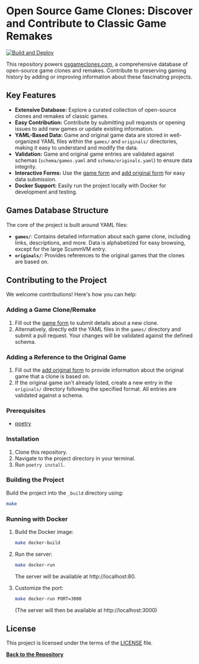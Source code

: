 # Open Source Game Clones: Discover and Contribute to Classic Game Remakes

[![Build and Deploy](https://github.com/opengaming/osgameclones/actions/workflows/main.yml/badge.svg)](https://github.com/opengaming/osgameclones/actions/workflows/main.yml)

This repository powers [osgameclones.com](https://osgameclones.com), a comprehensive database of open-source game clones and remakes.  Contribute to preserving gaming history by adding or improving information about these fascinating projects.

## Key Features

*   **Extensive Database:** Explore a curated collection of open-source clones and remakes of classic games.
*   **Easy Contribution:**  Contribute by submitting pull requests or opening issues to add new games or update existing information.
*   **YAML-Based Data:**  Game and original game data are stored in well-organized YAML files within the `games/` and `originals/` directories, making it easy to understand and modify the data.
*   **Validation:**  Game and original game entries are validated against schemas (`schema/games.yaml` and `schema/originals.yaml`) to ensure data integrity.
*   **Interactive Forms:** Use the [game form](https://osgameclones.com/add_game.html) and [add original form](https://osgameclones.com/add_original.html) for easy data submission.
*   **Docker Support:** Easily run the project locally with Docker for development and testing.

## Games Database Structure

The core of the project is built around YAML files:

*   **`games/`**: Contains detailed information about each game clone, including links, descriptions, and more.  Data is alphabetized for easy browsing, except for the large ScummVM entry.
*   **`originals/`**:  Provides references to the original games that the clones are based on.

## Contributing to the Project

We welcome contributions!  Here's how you can help:

### Adding a Game Clone/Remake

1.  Fill out the [game form](https://osgameclones.com/add_game.html) to submit details about a new clone.
2.  Alternatively, directly edit the YAML files in the `games/` directory and submit a pull request. Your changes will be validated against the defined schema.

### Adding a Reference to the Original Game

1.  Fill out the [add original form](https://osgameclones.com/add_original.html) to provide information about the original game that a clone is based on.
2.  If the original game isn't already listed, create a new entry in the `originals/` directory following the specified format.  All entries are validated against a schema.

### Prerequisites

*   [poetry](https://python-poetry.org/)

### Installation

1.  Clone this repository.
2.  Navigate to the project directory in your terminal.
3.  Run `poetry install`.

### Building the Project

Build the project into the `_build` directory using:

```bash
make
```

### Running with Docker

1.  Build the Docker image:

    ```bash
    make docker-build
    ```

2.  Run the server:

    ```bash
    make docker-run
    ```
    The server will be available at http://localhost:80.

3.  Customize the port:

    ```bash
    make docker-run PORT=3000
    ```
    (The server will then be available at http://localhost:3000)

## License

This project is licensed under the terms of the [LICENSE](LICENSE) file.

**[Back to the Repository](https://github.com/opengaming/osgameclones)**